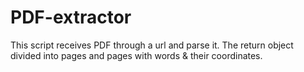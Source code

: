 # PDF-extractor


This script receives PDF through a url and parse it.
The return object divided into pages and pages with words & their coordinates.
